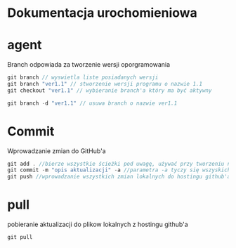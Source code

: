 # Dokumentacja urochomieniowa



# agent 
Branch odpowiada za tworzenie wersji oporgramowania
``` c
git branch // wyswietla liste posiadanych wersji
git branch "ver1.1" // stworzenie wersji programu o nazwie 1.1
git checkout "ver1.1" // wybieranie branch'a który ma być aktywny

git branch -d "ver1.1" // usuwa branch o nazwie ver1.1
```

# Commit
Wprowadzanie zmian do GitHub'a
``` c
git add . //bierze wszystkie ścieżki pod uwagę, używać przy tworzeniu nowych plików
git commit -m "opis aktualizacji" -a //parametra -a tyczy się wszyskich plików
git push //wprowadzanie wszystkich zmian lokalnych do hostingu github'a
```
# pull
pobieranie aktualizacji do plikow lokalnych z hostingu github'a
``` c
git pull 
```
